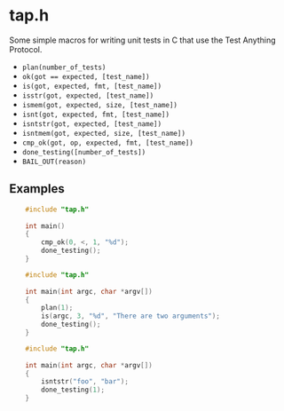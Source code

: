 tap.h
=====
Some simple macros for writing unit tests in C that use the Test Anything Protocol.

  * `plan(number_of_tests)`
  * `ok(got == expected, [test_name])`
  * `is(got, expected, fmt, [test_name])`
  * `isstr(got, expected, [test_name])`
  * `ismem(got, expected, size, [test_name])`
  * `isnt(got, expected, fmt, [test_name])`
  * `isntstr(got, expected, [test_name])`
  * `isntmem(got, expected, size, [test_name])`
  * `cmp_ok(got, op, expected, fmt, [test_name])`
  * `done_testing([number_of_tests])`
  * `BAIL_OUT(reason)`

## Examples

```c
    #include "tap.h"
    
    int main()
    {
        cmp_ok(0, <, 1, "%d");
        done_testing();
    }
```

```c
    #include "tap.h"
    
    int main(int argc, char *argv[])
    {
        plan(1);
        is(argc, 3, "%d", "There are two arguments");
        done_testing();
    }
```

```c
    #include "tap.h"
    
    int main(int argc, char *argv[])
    {
        isntstr("foo", "bar");
        done_testing(1);
    }
```
